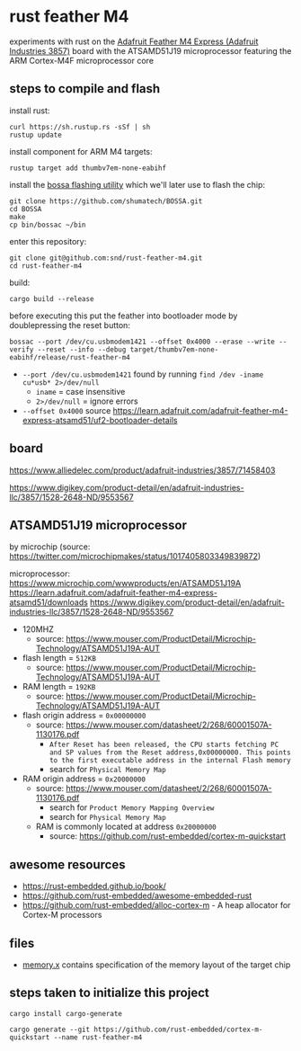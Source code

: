 # rust feather M4

experiments with rust on the [Adafruit Feather M4 Express (Adafruit Industries 3857)](https://www.adafruit.com/product/3857
) board with the ATSAMD51J19 microprocessor featuring the ARM Cortex-M4F microprocessor core

## steps to compile and flash

install rust:
```
curl https://sh.rustup.rs -sSf | sh
rustup update
```

install component for ARM M4 targets:
```
rustup target add thumbv7em-none-eabihf
```

install the [bossa flashing utility](https://github.com/shumatech/BOSSA)
which we'll later use to flash the chip:
```
git clone https://github.com/shumatech/BOSSA.git
cd BOSSA
make
cp bin/bossac ~/bin
```

enter this repository:
```
git clone git@github.com:snd/rust-feather-m4.git
cd rust-feather-m4
```

build:
```
cargo build --release
```

before executing this put the feather into bootloader mode by doublepressing the reset button:
```
bossac --port /dev/cu.usbmodem1421 --offset 0x4000 --erase --write --verify --reset --info --debug target/thumbv7em-none-eabihf/release/rust-feather-m4
```

- `--port /dev/cu.usbmodem1421` found by running `find /dev -iname cu*usb* 2>/dev/null`
  - `iname` = case insensitive
  - `2>/dev/null` = ignore errors
- `--offset 0x4000` source https://learn.adafruit.com/adafruit-feather-m4-express-atsamd51/uf2-bootloader-details

## board

https://www.alliedelec.com/product/adafruit-industries/3857/71458403

https://www.digikey.com/product-detail/en/adafruit-industries-llc/3857/1528-2648-ND/9553567

## ATSAMD51J19 microprocessor

by microchip (source: https://twitter.com/microchipmakes/status/1017405803349839872)

microprocessor: [](https://www.findchips.com/search/ATSAMD51J19)
https://www.microchip.com/wwwproducts/en/ATSAMD51J19A
https://learn.adafruit.com/adafruit-feather-m4-express-atsamd51/downloads
https://www.digikey.com/product-detail/en/adafruit-industries-llc/3857/1528-2648-ND/9553567

- 120MHZ
    - source: https://www.mouser.com/ProductDetail/Microchip-Technology/ATSAMD51J19A-AUT
- flash length = `512KB`
    - source: https://www.mouser.com/ProductDetail/Microchip-Technology/ATSAMD51J19A-AUT
- RAM length =  `192KB`
    - source: https://www.mouser.com/ProductDetail/Microchip-Technology/ATSAMD51J19A-AUT
- flash origin address = `0x00000000`
  - source: https://www.mouser.com/datasheet/2/268/60001507A-1130176.pdf
    - `After Reset has been released, the CPU starts fetching PC and SP values from the Reset address,0x00000000. This points to the first executable address in the internal Flash memory`
    - search for `Physical Memory Map`
- RAM origin address = `0x20000000`
  - source: https://www.mouser.com/datasheet/2/268/60001507A-1130176.pdf
    - search for `Product Memory Mapping Overview`
    - search for `Physical Memory Map`
  - RAM is commonly located at address `0x20000000`
    - source: https://github.com/rust-embedded/cortex-m-quickstart

## awesome resources

- https://rust-embedded.github.io/book/
- https://github.com/rust-embedded/awesome-embedded-rust
- https://github.com/rust-embedded/alloc-cortex-m - A heap allocator for Cortex-M processors

## files

- [memory.x](memory.x) contains specification of the memory layout of the target chip

## steps taken to initialize this project

```
cargo install cargo-generate

cargo generate --git https://github.com/rust-embedded/cortex-m-quickstart --name rust-feather-m4
```
